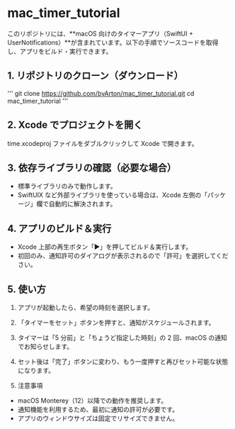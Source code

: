 # mac_timer_tutorial

このリポジトリには、**macOS 向けのタイマーアプリ（SwiftUI + UserNotifications）**が含まれています。以下の手順でソースコードを取得し、アプリをビルド・実行できます。

## 1. リポジトリのクローン（ダウンロード）

'''
git clone https://github.com/byArton/mac_timer_tutorial.git
cd mac_timer_tutorial
'''

## 2. Xcode でプロジェクトを開く

time.xcodeproj ファイルをダブルクリックして Xcode で開きます。

## 3. 依存ライブラリの確認（必要な場合）

- 標準ライブラリのみで動作します。
- SwiftUIX など外部ライブラリを使っている場合は、Xcode 左側の「パッケージ」欄で自動的に解決されます。

## 4. アプリのビルド＆実行

- Xcode 上部の再生ボタン「▶」を押してビルド＆実行します。
- 初回のみ、通知許可のダイアログが表示されるので「許可」を選択してください。

## 5. 使い方

1. アプリが起動したら、希望の時刻を選択します。
2. 「タイマーをセット」ボタンを押すと、通知がスケジュールされます。
3. タイマーは「5 分前」と「ちょうど指定した時刻」の 2 回、macOS の通知でお知らせします。
4. セット後は「完了」ボタンに変わり、もう一度押すと再びセット可能な状態になります。

5. 注意事項

- macOS Monterey（12）以降での動作を推奨します。
- 通知機能を利用するため、最初に通知の許可が必要です。
- アプリのウィンドウサイズは固定でリサイズできません。
